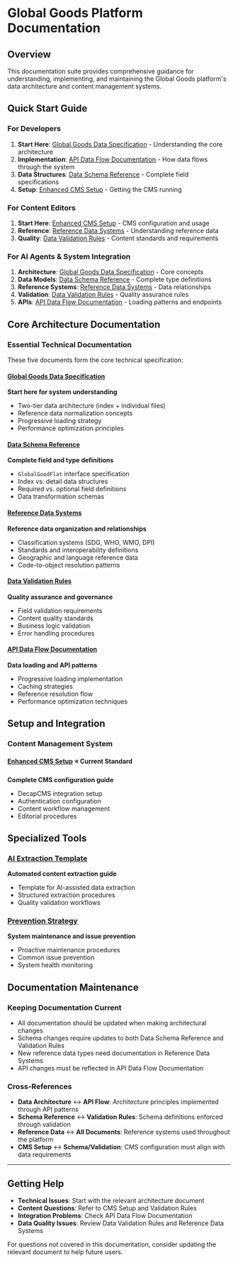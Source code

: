 
# Global Goods Platform Documentation

## Overview

This documentation suite provides comprehensive guidance for understanding, implementing, and maintaining the Global Goods platform's data architecture and content management systems.

## Quick Start Guide

### For Developers
1. **Start Here**: [Global Goods Data Specification](./GlobalGoodsDataSpecification.md) - Understanding the core architecture
2. **Implementation**: [API Data Flow Documentation](./APIDataFlowDocumentation.md) - How data flows through the system
3. **Data Structures**: [Data Schema Reference](./DataSchemaReference.md) - Complete field specifications
4. **Setup**: [Enhanced CMS Setup](./ENHANCED_CMS_SETUP.md) - Getting the CMS running

### For Content Editors
1. **Start Here**: [Enhanced CMS Setup](./ENHANCED_CMS_SETUP.md) - CMS configuration and usage
2. **Reference**: [Reference Data Systems](./ReferenceDataSystems.md) - Understanding reference data
3. **Quality**: [Data Validation Rules](./DataValidationRules.md) - Content standards and requirements

### For AI Agents & System Integration
1. **Architecture**: [Global Goods Data Specification](./GlobalGoodsDataSpecification.md) - Core concepts
2. **Data Models**: [Data Schema Reference](./DataSchemaReference.md) - Complete type definitions
3. **Reference Systems**: [Reference Data Systems](./ReferenceDataSystems.md) - Data relationships
4. **Validation**: [Data Validation Rules](./DataValidationRules.md) - Quality assurance rules
5. **APIs**: [API Data Flow Documentation](./APIDataFlowDocumentation.md) - Loading patterns and endpoints

## Core Architecture Documentation

### Essential Technical Documentation
These five documents form the core technical specification:

#### [Global Goods Data Specification](./GlobalGoodsDataSpecification.md)
**Start here for system understanding**
- Two-tier data architecture (index + individual files)
- Reference data normalization concepts
- Progressive loading strategy
- Performance optimization principles

#### [Data Schema Reference](./DataSchemaReference.md)
**Complete field and type definitions**
- `GlobalGoodFlat` interface specification
- Index vs. detail data structures
- Required vs. optional field definitions
- Data transformation schemas

#### [Reference Data Systems](./ReferenceDataSystems.md)
**Reference data organization and relationships**
- Classification systems (SDG, WHO, WMO, DPI)
- Standards and interoperability definitions
- Geographic and language reference data
- Code-to-object resolution patterns

#### [Data Validation Rules](./DataValidationRules.md)
**Quality assurance and governance**
- Field validation requirements
- Content quality standards
- Business logic validation
- Error handling procedures

#### [API Data Flow Documentation](./APIDataFlowDocumentation.md)
**Data loading and API patterns**
- Progressive loading implementation
- Caching strategies
- Reference resolution flow
- Performance optimization techniques

## Setup and Integration

### Content Management System

#### [Enhanced CMS Setup](./ENHANCED_CMS_SETUP.md) ⭐ **Current Standard**
**Complete CMS configuration guide**
- DecapCMS integration setup
- Authentication configuration
- Content workflow management
- Editorial procedures

## Specialized Tools

### [AI Extraction Template](./ai-extraction-template.md)
**Automated content extraction guide**
- Template for AI-assisted data extraction
- Structured extraction procedures
- Quality validation workflows

### [Prevention Strategy](./PREVENTION_STRATEGY.md)
**System maintenance and issue prevention**
- Proactive maintenance procedures
- Common issue prevention
- System health monitoring

## Documentation Maintenance

### Keeping Documentation Current
- All documentation should be updated when making architectural changes
- Schema changes require updates to both Data Schema Reference and Validation Rules
- New reference data types need documentation in Reference Data Systems
- API changes must be reflected in API Data Flow Documentation

### Cross-References
- **Data Architecture** ↔ **API Flow**: Architecture principles implemented through API patterns
- **Schema Reference** ↔ **Validation Rules**: Schema definitions enforced through validation
- **Reference Data** ↔ **All Documents**: Reference systems used throughout the platform
- **CMS Setup** ↔ **Schema/Validation**: CMS configuration must align with data requirements

---

## Getting Help

- **Technical Issues**: Start with the relevant architecture document
- **Content Questions**: Refer to CMS Setup and Validation Rules
- **Integration Problems**: Check API Data Flow Documentation
- **Data Quality Issues**: Review Data Validation Rules and Reference Data Systems

For questions not covered in this documentation, consider updating the relevant document to help future users.
